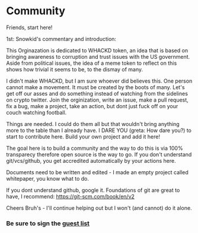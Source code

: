 # Community
Friends, start here!

1st: Snowkid's commentary and introduction:

This Orginazation is dedicated to WHACKD token, an idea that is based on bringing awareness to corruption and trust issues with the US government. Aside from political issues, the idea of a meme token to reflect on this shows how trivial it seems to be, to the dismay of many. 

I didn't make WHACKD, but I am sure whoever did believes this. One person cannot make a movement. It must be created by the boots of many. Let's get off our asses and do something instead of watching from the sidelines on crypto twitter. Join the orginization, write an issue, make a pull request, fix a bug, make a project, take an action, but dont just fuck off on your couch watching football. 

Things are needed. I could do them all but that wouldn't bring anything more to the table than I already have. I DARE YOU (greta: How dare you?) to start to contribute here. Build your own project and add it here! 

The goal here is to build a community and the way to do this is via 100% transparecy therefore open source is the way to go. If you don't understand git/vcs/github, you get accredited automatically by your actions here. 

Documents need to be written and edited - I made an empty project called whitepaper, you know what to do.

If you dont understand github, google it. Foundations of git are great to have, I recommend: https://git-scm.com/book/en/v2

Cheers Bruh's - I'll continue helping out but I won't (and cannot) do it alone. 

### Be sure to sign the [guest list](guestlist.md)
